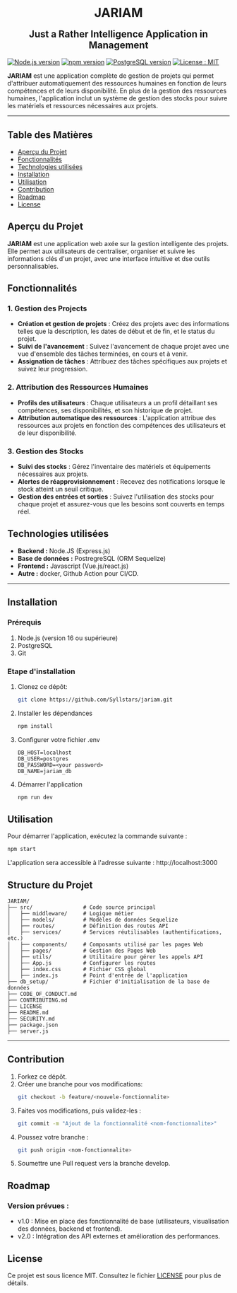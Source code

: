 <h1 align="center" style="margin-top: 0;">JARIAM</h1>
<h2 align="center" style="margin-top:0;">Just a Rather Intelligence Application in Management</h2>

[![Node.js
version](https://img.shields.io/badge/Node.js-v18.17.1-green.svg)](https://nodejs.org/)
[![npm
version](https://img.shields.io/badge/npm-v9.6.7-blue.svg)](https://www.npmjs.com/)
[![PostgreSQL
version](https://img.shields.io/badge/PostgreSQL-latest-blue.svg)](https://www.postgresql.org/)
[![License :
MIT](https://img.shields.io/badge/License-MIT-yellow.svg)](https://opensource.org/licenses/MIT)

**JARIAM** est une application complète de gestion de projets qui permet d'attribuer automatiquement des ressources humaines en fonction de leurs compétences et de leurs disponibilité. En plus de la gestion des ressources humaines, l'application inclut un système de gestion des stocks pour suivre les matériels et ressources nécessaires aux projets.

---

## Table des Matières
- [Aperçu du Projet](#aperçu-du-projet)
- [Fonctionnalités](#fonctionnalités)
- [Technologies utilisées](#technologies-utilisées)
- [Installation](#installation)
- [Utilisation](#utilisation)
- [Contribution](#contribution)
- [Roadmap](#roadmap)
- [License](#license)

## Aperçu du Projet

**JARIAM** est une application web axée sur la gestion intelligente des projets. Elle permet aux utilisateurs de centraliser, organiser et suivre les informations clés d'un projet, avec une interface intuitive et dse outils personnalisables.

## **Fonctionnalités**
### 1. Gestion des Projects
- **Création et gestion de projets** : Créez des projets avec des informations telles que la description, les dates de début et de fin, et le status du projet.
- **Suivi de l'avancement** : Suivez l'avancement de chaque projet avec une vue d'ensemble des tâches terminées, en cours et à venir.
- **Assignation de tâches** : Attribuez des tâches spécifiques aux projets et suivez leur progression.

### 2. Attribution des Ressources Humaines
- **Profils des utilisateurs** : Chaque utilisateurs a un profil détaillant ses compétences, ses disponibilités, et son historique de projet.
- **Attribution automatique des ressources** : L'application attribue des ressources aux projets en fonction des compétences des utilisateurs et de leur disponibilité.

### 3. Gestion des Stocks
- **Suivi des stocks** : Gérez l'inventaire des matériels et équipements nécessaires aux projets.
- **Alertes de réapprovisionnement** : Recevez des notifications lorsque le stock atteint un seuil critique.
- **Gestion des entrées et sorties** : Suivez l'utilisation des stocks pour chaque projet et assurez-vous que les besoins sont couverts en temps réel.

## **Technologies utilisées**
- **Backend :** Node.JS (Express.js)
- **Base de données :** PostregreSQL (ORM Sequelize)
- **Frontend :** Javascript (Vue.js/react.js)
- **Autre :** docker, Github Action pour CI/CD.

---

## **Installation**
### **Prérequis**
1. Node.js (version 16 ou supérieure)
2. PostgreSQL
3. Git

### **Etape d'installation**
1. Clonez ce dépôt:
   ```bash
   git clone https://github.com/Syllstars/jariam.git
   ```
3. Installer les dépendances
   ```bash
   npm install
   ```
5. Configurer votre fichier .env
   ```Env
   DB_HOST=localhost
   DB_USER=postgres
   DB_PASSWORD=<your password>
   DB_NAME=jariam_db
   ```
7. Démarrer l'application
   ```bash
   npm run dev
   ```

## **Utilisation**
Pour démarrer l'application, exécutez la commande suivante :
  ```bash
  npm start
  ```
L'application sera accessible à l'adresse suivante : http://localhost:3000

## **Structure du Projet**
```plaintext
JARIAM/
├── src/                # Code source principal
│   ├── middleware/     # Logique métier
│   ├── models/         # Modèles de données Sequelize
│   ├── routes/         # Définition des routes API
│   ├── services/       # Services réutilisables (authentifications, etc.)
│   ├── components/     # Composants utilisé par les pages Web
│   ├── pages/          # Gestion des Pages Web
│   ├── utils/          # Utilitaire pour gérer les appels API
│   ├── App.js          # Configurer les routes
│   ├── index.css       # Fichier CSS global
│   ├── index.js        # Point d'entrée de l'application
├── db_setup/           # Fichier d'initialisation de la base de données
├── CODE_OF_CONDUCT.md
├── CONTRIBUTING.md
├── LICENSE
├── README.md
├── SECURITY.md
├── package.json
├── server.js
```

---

## **Contribution**
1. Forkez ce dépôt.
2. Créer une branche pour vos modifications:
   ```bash
   git checkout -b feature/<nouvele-fonctionnalite>
   ```
3. Faites vos modifications, puis validez-les :
   ```bash
   git commit -m "Ajout de la fonctionnalité <nom-fonctionnalite>"
   ```
5. Poussez votre branche :
   ```bash
   git push origin <nom-fonctionnalite>
   ```
7. Soumettre une Pull request vers la branche develop.

## **Roadmap**
### **Version prévues :**
- v1.0 : Mise en place des fonctionnalité de base (utilisateurs, visualisation des données, backend et frontend).
- v2.0 : Intégration des API externes et amélioration des performances.

## **License**
Ce projet est sous licence MIT. Consultez le fichier [LICENSE](LICENSE) pour plus de détails.
